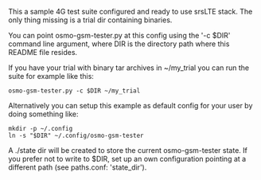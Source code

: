 This a sample 4G test suite configured and ready to use srsLTE stack.
The only thing missing is a trial dir containing binaries.

You can point osmo-gsm-tester.py at this config using the '-c $DIR' command line
argument, where DIR is the directory path where this README file resides.

If you have your trial with binary tar archives in ~/my_trial
you can run the suite for example like this:
```
osmo-gsm-tester.py -c $DIR ~/my_trial
```

Alternatively you can setup this example as default config for your user by
doing something like:
```
mkdir -p ~/.config
ln -s "$DIR" ~/.config/osmo-gsm-tester
```

A ./state dir will be created to store the current osmo-gsm-tester state. If
you prefer not to write to $DIR, set up an own configuration pointing at a
different path (see paths.conf: 'state_dir').
